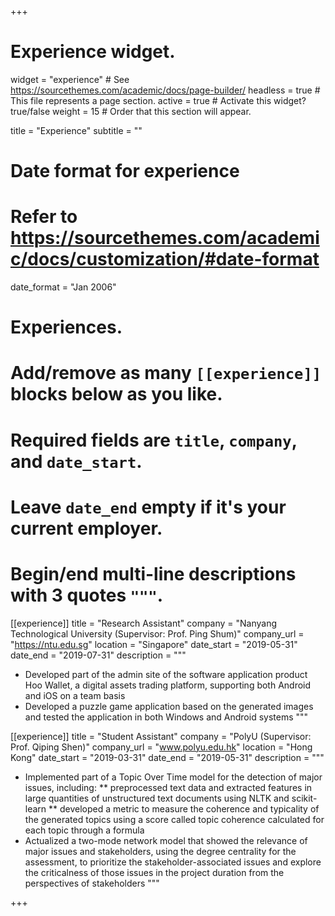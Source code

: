 +++
# Experience widget.
widget = "experience"  # See https://sourcethemes.com/academic/docs/page-builder/
headless = true  # This file represents a page section.
active = true  # Activate this widget? true/false
weight = 15  # Order that this section will appear.

title = "Experience"
subtitle = ""

# Date format for experience
#   Refer to https://sourcethemes.com/academic/docs/customization/#date-format
date_format = "Jan 2006"

# Experiences.
#   Add/remove as many `[[experience]]` blocks below as you like.
#   Required fields are `title`, `company`, and `date_start`.
#   Leave `date_end` empty if it's your current employer.
#   Begin/end multi-line descriptions with 3 quotes `"""`.
[[experience]]
  title = "Research Assistant"
  company = "Nanyang Technological University (Supervisor: Prof. Ping Shum)"
  company_url = "https://ntu.edu.sg"
  location = "Singapore"
  date_start = "2019-05-31"
  date_end = "2019-07-31"
  description = """
  * Developed part of the admin site of the software application product Hoo Wallet, a digital assets trading platform, supporting both Android and iOS on a team basis
  * Developed a puzzle game application based on the generated images and tested the application in both Windows and Android systems
  """

[[experience]]
  title = "Student Assistant"
  company = "PolyU (Supervisor: Prof. Qiping Shen)"
  company_url = "www.polyu.edu.hk"
  location = "Hong Kong"
  date_start = "2019-03-31"
  date_end = "2019-05-31"
  description = """ 
  * Implemented part of a Topic Over Time model for the detection of major issues, including: 
  ** preprocessed text data and extracted features in large quantities of unstructured text documents using NLTK and scikit-learn
  ** developed a metric to measure the coherence and typicality of the generated topics using a score called topic coherence calculated for each topic through a formula
  * Actualized a two-mode network model that showed the relevance of major issues and stakeholders, using the degree centrality for the assessment, to prioritize the stakeholder-associated issues and explore the criticalness of those issues in the project duration from the perspectives of stakeholders
  """
  
+++

